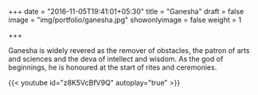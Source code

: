 +++
date = "2016-11-05T19:41:01+05:30"
title = "Ganesha"
draft = false
image = "img/portfolio/ganesha.jpg"
showonlyimage = false
weight = 1

+++

Ganesha is widely revered as the remover of obstacles, the patron of arts and sciences and the deva of intellect and wisdom. As the god of beginnings, he is honoured at the start of rites and ceremonies.
<!--more-->

{{< youtube id="z8K5VcBfV9Q"  autoplay="true" >}}

